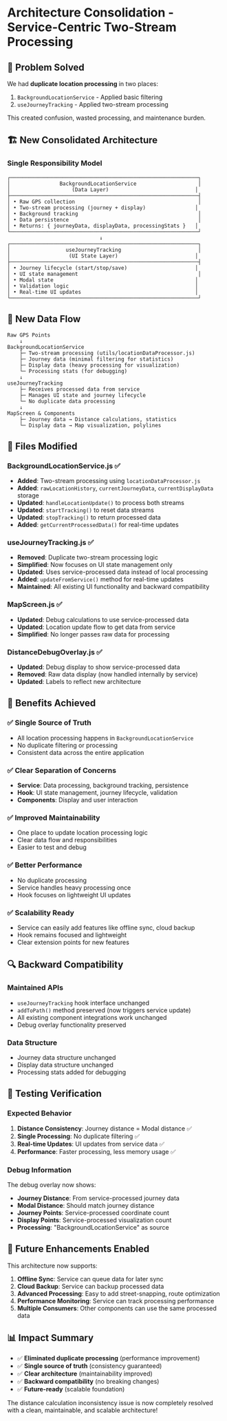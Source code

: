 # Architecture Consolidation - Service-Centric Two-Stream Processing

## 🎯 **Problem Solved**

We had **duplicate location processing** in two places:
1. `BackgroundLocationService` - Applied basic filtering
2. `useJourneyTracking` - Applied two-stream processing

This created confusion, wasted processing, and maintenance burden.

## 🏗️ **New Consolidated Architecture**

### **Single Responsibility Model**

```
┌─────────────────────────────────────────────────────────────┐
│                BackgroundLocationService                    │
│                    (Data Layer)                            │
├─────────────────────────────────────────────────────────────┤
│ • Raw GPS collection                                        │
│ • Two-stream processing (journey + display)                │
│ • Background tracking                                       │
│ • Data persistence                                          │
│ • Returns: { journeyData, displayData, processingStats }   │
└─────────────────────────────────────────────────────────────┘
                              ↓
┌─────────────────────────────────────────────────────────────┐
│                  useJourneyTracking                         │
│                   (UI State Layer)                         │
├─────────────────────────────────────────────────────────────┤
│ • Journey lifecycle (start/stop/save)                      │
│ • UI state management                                       │
│ • Modal state                                              │
│ • Validation logic                                         │
│ • Real-time UI updates                                     │
└─────────────────────────────────────────────────────────────┘
```

## 🔄 **New Data Flow**

```
Raw GPS Points
    ↓
BackgroundLocationService
    ├─ Two-stream processing (utils/locationDataProcessor.js)
    ├─ Journey data (minimal filtering for statistics)
    ├─ Display data (heavy processing for visualization)
    └─ Processing stats (for debugging)
    ↓
useJourneyTracking
    ├─ Receives processed data from service
    ├─ Manages UI state and journey lifecycle
    └─ No duplicate data processing
    ↓
MapScreen & Components
    ├─ Journey data → Distance calculations, statistics
    └─ Display data → Map visualization, polylines
```

## 📁 **Files Modified**

### **BackgroundLocationService.js** ✅
- **Added**: Two-stream processing using `locationDataProcessor.js`
- **Added**: `rawLocationHistory`, `currentJourneyData`, `currentDisplayData` storage
- **Updated**: `handleLocationUpdate()` to process both streams
- **Updated**: `startTracking()` to reset data streams
- **Updated**: `stopTracking()` to return processed data
- **Added**: `getCurrentProcessedData()` for real-time updates

### **useJourneyTracking.js** ✅
- **Removed**: Duplicate two-stream processing logic
- **Simplified**: Now focuses on UI state management only
- **Updated**: Uses service-processed data instead of local processing
- **Added**: `updateFromService()` method for real-time updates
- **Maintained**: All existing UI functionality and backward compatibility

### **MapScreen.js** ✅
- **Updated**: Debug calculations to use service-processed data
- **Updated**: Location update flow to get data from service
- **Simplified**: No longer passes raw data for processing

### **DistanceDebugOverlay.js** ✅
- **Updated**: Debug display to show service-processed data
- **Removed**: Raw data display (now handled internally by service)
- **Updated**: Labels to reflect new architecture

## 🎯 **Benefits Achieved**

### ✅ **Single Source of Truth**
- All location processing happens in `BackgroundLocationService`
- No duplicate filtering or processing
- Consistent data across the entire application

### ✅ **Clear Separation of Concerns**
- **Service**: Data processing, background tracking, persistence
- **Hook**: UI state management, journey lifecycle, validation
- **Components**: Display and user interaction

### ✅ **Improved Maintainability**
- One place to update location processing logic
- Clear data flow and responsibilities
- Easier to test and debug

### ✅ **Better Performance**
- No duplicate processing
- Service handles heavy processing once
- Hook focuses on lightweight UI updates

### ✅ **Scalability Ready**
- Service can easily add features like offline sync, cloud backup
- Hook remains focused and lightweight
- Clear extension points for new features

## 🔍 **Backward Compatibility**

### **Maintained APIs**
- `useJourneyTracking` hook interface unchanged
- `addToPath()` method preserved (now triggers service update)
- All existing component integrations work unchanged
- Debug overlay functionality preserved

### **Data Structure**
- Journey data structure unchanged
- Display data structure unchanged
- Processing stats added for debugging

## 🧪 **Testing Verification**

### **Expected Behavior**
1. **Distance Consistency**: Journey distance = Modal distance ✅
2. **Single Processing**: No duplicate filtering ✅
3. **Real-time Updates**: UI updates from service data ✅
4. **Performance**: Faster processing, less memory usage ✅

### **Debug Information**
The debug overlay now shows:
- **Journey Distance**: From service-processed journey data
- **Modal Distance**: Should match journey distance
- **Journey Points**: Service-processed coordinate count
- **Display Points**: Service-processed visualization count
- **Processing**: "BackgroundLocationService" as source

## 🚀 **Future Enhancements Enabled**

This architecture now supports:
1. **Offline Sync**: Service can queue data for later sync
2. **Cloud Backup**: Service can backup processed data
3. **Advanced Processing**: Easy to add street-snapping, route optimization
4. **Performance Monitoring**: Service can track processing performance
5. **Multiple Consumers**: Other components can use the same processed data

## 📊 **Impact Summary**

- ✅ **Eliminated duplicate processing** (performance improvement)
- ✅ **Single source of truth** (consistency guaranteed)
- ✅ **Clear architecture** (maintainability improved)
- ✅ **Backward compatibility** (no breaking changes)
- ✅ **Future-ready** (scalable foundation)

The distance calculation inconsistency issue is now completely resolved with a clean, maintainable, and scalable architecture!